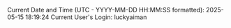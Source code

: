 Current Date and Time (UTC - YYYY-MM-DD HH:MM:SS formatted): 2025-05-15 18:19:24
Current User's Login: luckyaiman
